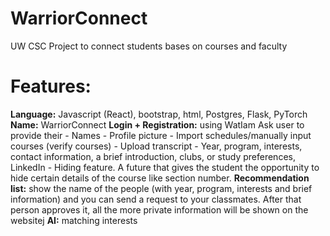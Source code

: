 # WarriorConnect
UW CSC Project to connect students bases on courses and faculty


# Features:
**Language:** Javascript (React), bootstrap, html, Postgres, Flask, PyTorch
**Name:** WarriorConnect
**Login + Registration:** using WatIam
Ask user to provide their 
          - Names
          - Profile picture
          - Import schedules/manually input courses (verify courses)
          - Upload transcript
          - Year, program, interests, contact information, a brief introduction, clubs, or study preferences, LinkedIn
          - Hiding feature. A future that gives the student the opportunity to hide certain details of the course like section number. 
**Recommendation list:** show the name of the people (with year, program, interests and brief information) and you can send a request to your classmates. After that person approves it, all the more private information will be shown on the websitej
**AI:** matching interests

